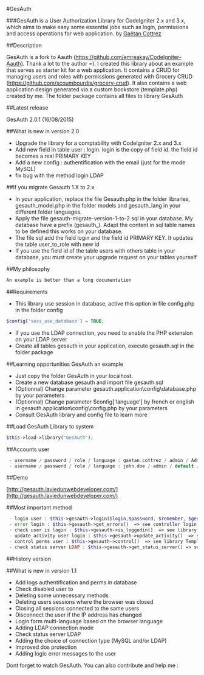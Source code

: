 #GesAuth

###GesAuth is a User Authorization Library for CodeIgniter 2.x and 3.x, which aims to make easy some essential jobs such as login, permissions and access operations for web application.
by [Gaëtan Cottrez](http://laviedunwebdeveloper.com/)

##Description

GesAuth is a fork to Aauth (https://github.com/emreakay/CodeIgniter-Aauth). Thank a lot to the author =).
I created this library about an example that serves as starter kit for a web application.
It contains a CRUD for managing users and roles with permissions generated with Grocery CRUD (https://github.com/scoumbourdis/grocery-crud).
It also contains a web application design generated via a custom bookstore (template.php) created by me.
The folder package contains all files to library GesAuth

##Latest release

GesAuth 2.0.1 (16/08/2015)

##What is new in version 2.0

 - Upgrade the library for a comptability with CodeIgniter 2.x and 3.x
 - Add new field in table user : login. login is the copy of field id. the field id becomes a real PRIMARY KEY
 - Add a new config : authentification with the email (just for the mode MySQL)
 - fix bug with the method login LDAP

##If you migrate Gesauth 1.X to 2.x

 - In your application, replace the file Gesauth.php in the folder libraries, gesauth_model.php in the folder models and gesauth_lang in your different folder languages.
 - Apply the file gesauth-migrate-version-1-to-2.sql in your database. My database have a prefix (gesauth_). Adapt the content in sql table names to be defined this works on your database.
 - The file sql add the field login and the field id PRIMARY KEY. It updates the table user_to_role with new id
 - If you use the field id of the table users with others table in your database, you must create your upgrade request on your tables yourself

##My philosophy

```sh
An example is better than a long documentation
```

##Requirements

 - This library use session in database, active this option in file config.php in the folder config

```php
$config['sess_use_database'] = TRUE;
```

 - If you use the LDAP connection, you need to enable the PHP extension on your LDAP server
 - Create all tables gesauth in your application, execute gesauth.sql in the folder package


##Learning opportunities GesAuth an example

 - Just copy the folder GesAuth in your localhost.
 - Create a new database gesauth and import file gesauth.sql
 - (Optionnal) Change parameter gesauth.application\config\database.php by your parameters
 - (Optionnal) Change parameter $config['language'] by french or english in gesauth.application\config\config.php by your parameters
 - Consult GesAuth library and config file to learn more

##Load GesAuth Library to system

```php
$this->load->library("GesAuth");
```

##Accounts user

```php
 - username / password / role / language : gaetan.cottrez / admin / Admin / french
 - username / password / role / language : john.doe / admin / default / english
```

##Demo

[http://gesauth.laviedunwebdeveloper.com/](http://gesauth.laviedunwebdeveloper.com/)

##Most important method
```php
 - login user : $this->gesauth->login($login,$password, $remember, $gesauth_mode) => see controller login.php
 - error login : $this->gesauth->get_errors()  => see controller login.php
 - check user is login : $this->gesauth->is_loggedin()  => see library Template.php
 - update activity user login : $this->gesauth->update_activity()  => see library Template.php
 - control perms user : $this->gesauth->control()  => see library Template.php
 - check status server LDAP : $this->gesauth->get_status_server() => see controller login.php
```

##History version

##What is new in version 1.1

 - Add logs authentification and perms in database
 - Check disabled user to
 - Deleting some unnecessary methods
 - Deleting users sessions where the browser was closed
 - Closing all sessions connected to the same users
 - Disconnect the user if the IP address has changed
 - Login form multi-language based on the browser language
 - Adding LDAP connection mode
 - Check status server LDAP
 - Adding the choice of connection type (MySQL and/or LDAP)
 - Improved dos protection
 - Adding logic error messages to the user

Dont forget to watch GesAuth.
You can also contribute and help me :
